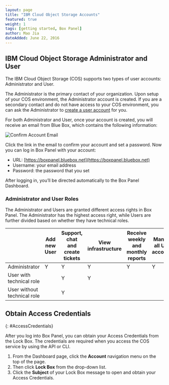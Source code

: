 ```yaml
---
layout: page 
title: "IBM Cloud Object Storage Accounts" 
featured: true 
weight: 1 
tags: [getting started, Box Panel] 
author: Mao Jia
dateAdded: June 22, 2016 
---
```


## IBM Cloud Object Storage Administrator and User

The IBM Cloud Object Storage (COS) supports two types of user accounts: Administrator and User.

The Administrator is the primary contact of your organization. Upon setup of your COS environment, the Administrator account is created. If you are a secondary contact and do not have access to your COS environment, you can ask the Administrator to [create a user account](../Box_Panel/index.html#create-user) for you. 

For both Administrator and User, once your account is created, you will receive an email from Blue Box, which contains the following information:

![Confirm Account Email](../../../img/confirm_account.png)

Click the link in the email to confirm your account and set a password. Now you can log in Box Panel with your account:

* URL: [https://boxpanel.bluebox.net](https://boxpanel.bluebox.net)
* Username: your email address
* Password: the password that you set

After logging in, you’ll be directed automatically to the Box Panel Dashboard.

### Administrator and User Roles

The Administrator and Users are granted different access rights in Box Panel. The Administrator has the highest access right, while Users are further divided based on whether they have technical roles.


|    |Add new User |	Support, chat and create tickets |	View infrastructure | Receive weekly and monthly reports |	Manage all User accounts	| Manage his/her own account|
|--|--|--|--|--|--|--|
| Administrator | Y |	Y |	Y |	Y |	Y |	Y  |
| User with technical role	| | Y | Y |  |  | Y |
| User without technical role | | Y | | | | Y |


## Obtain Access Credentials
{: #AccessCredentials} 


After you log into Box Panel, you can obtain your Access Credentials from the Lock Box. The credentials are required when you access the COS service by using the API or CLI.

1. From the Dashboard page, click the **Account** navigation menu on the top of the page.
2. Then click **Lock Box** from the drop-down list.
3. Click the **Subject** of your Lock Box message to open and obtain your Access Credentials.